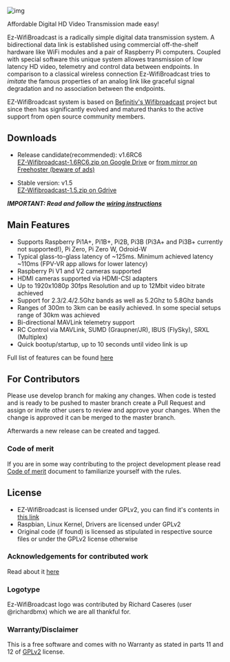 ![img](https://github.com/richardbmx/EZ-WifiBroadcast/blob/develop/logo115.png?raw=true)

Affordable Digital HD Video Transmission made easy!



Ez-WifiBroadcast is a radically simple digital data transmission system. A bidirectional data link is established using commercial off-the-shelf hardware like WiFi modules and a pair of Raspberry Pi computers. Coupled with special software this unique system allowes transmission of low latency HD video, telemetry and control data between endpoints. In comparison to a classical wireless connection Ez-WifiBroadcast tries to *imitate* the famous properties of an analog link like graceful signal degradation and no association between the endpoints. 

EZ-WifiBroadcast system is based on [Befinitiv's Wifibroadcast](https://befinitiv.wordpress.com/wifibroadcast-analog-like-transmission-of-live-video-data/) project but since then has significantly evolved and matured thanks to the active support from open source community  members.

## Downloads ##

* Release candidate(recommended): v1.6RC6  
[EZ-Wifibroadcast-1.6RC6.zip on Google Drive](https://drive.google.com/open?id=1OgKU4dQoQWsV4T4tVOjq_XM0VrXMXaxs) or [from mirror on Freehoster (beware of ads)](https://www.file-upload.net/en/download-13063079/EZ-Wifibroadcast-1.6RC6.zip.html)


* Stable version: v1.5  
[EZ-Wifibroadcast-1.5.zip on Gdrive](https://drive.google.com/uc?id=0B8ke2EKPqvORdDNkSTdwNDZQZnc&export=download)

_**IMPORTANT: Read and follow the [wiring instructions](https://github.com/bortek/EZ-WifiBroadcast/wiki/Hardware-~-Propper-Wiring)**_

## Main Features ##

- Supports Raspberry Pi1A+, Pi1B+, Pi2B, Pi3B (Pi3A+ and Pi3B+ currently not supported!), Pi Zero, Pi Zero W, Odroid-W
- Typical glass-to-glass latency of ~125ms. Minimum achieved latency ~110ms (FPV-VR app allows for lower latency)
- Raspberry Pi V1 and V2 cameras supported
- HDMI cameras supported via HDMI-CSI adapters
- Up to 1920x1080p 30fps Resolution and up to 12Mbit video bitrate achieved
- Support for 2.3/2.4/2.5Ghz bands as well as 5.2Ghz to 5.8Ghz bands
- Ranges of 300m to 3km can be easily achieved. In some special setups range of 30km was achieved
- Bi-directional MAVLink telemetry support
- RC Control via MAVLink, SUMD (Graupner/JR), IBUS (FlySky), SRXL (Multiplex)
- Quick bootup/startup, up to 10 seconds until video link is up

Full list of features can be found [here](https://github.com/bortek/EZ-WifiBroadcast/wiki/General-~-Features)


## For Contributors ## 

Please use develop branch for making any changes. When code is tested and is ready to be pushed to master branch create a Pull Request and assign or invite other users to review and approve your changes. When the change is approved it can be merged to the master branch.

Afterwards a new release can be created and tagged. 

### Code of merit ###
If you are in some way contributing to the project development please read [Code of merit](CODE_OF_MERIT.md) document to familiarize yourself with the rules. 
  
## License ##
* EZ-WifiBroadcast is licensed under GPLv2, you can find it's contents in [this link](LICENSE)
* Raspbian, Linux Kernel, Drivers are licensed under GPLv2
* Original code (if found) is licensed as stipulated in respective source files or under the GPLv2 license otherwise

### Acknowledgements for contributed work ###
Read about it [here](ACKNOWLEDGMENTS.md)

### Logotype ####
Ez-WifiBroadcast logo was contributed by Richard Caseres (user @richardbmx) which we are all thankful for. 

### Warranty/Disclaimer ###
This is a free software and comes with no Warranty as stated in parts 11 and 12 of [GPLv2](https://www.gnu.org/licenses/old-licenses/gpl-2.0.en.html) license.
